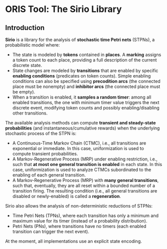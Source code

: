 # ORIS Tool: The Sirio Library

## Introduction

**Sirio** is a library for the analysis of **stochastic time Petri
nets** (STPNs), a probabilistic model where:
- The state is modeled by **tokens** contained in **places**. A
  **marking** assigns a token count to each place, providing a full
  description of the current discrete state.
- State changes are modeled by **transitions** that are enabled by
  specific **enabling conditions** (predicates on token
  counts). Simple enabling conditions can also be specified using
  **precodition arcs** (the connected place must be nonempty) and
  **inhibitor arcs** (the connected place must be empty).
- When a transition is enabled, it **samples a random timer**: among
  all enabled transitions, the one with minimum timer value triggers
  the next discrete event, modifying token counts and possibly
  enabling/disabling other transitions.

The available analysis methods can compute **transient and
steady-state probabilities** (and instantaneous/cumulative rewards)
when the underlying stochastic process of the STPN is:
- A Continuous-Time Markov Chain (CTMC), i.e., all transitions are
  exponential or immediate. In this case, uniformization is used to
  compute transient probabilities.
- A Markov-Regenerative Process (MRP) under enabling restriction,
  i.e., such that **at most one general transition is enabled** in
  each state. In this case, uniformization is used to analyze CTMCs
  subordinated to the enabling of each general transition.
- A Markov-Regenerative Process (MRP) with **many general
  transitions**, such that, eventually, they are all reset within a
  bounded number of a transition firing. The resulting condition
  (i.e., all general transitions are disabled or newly-enabled) is
  called a **regeneration**.

Sirio also allows the analysis of non-deterministic reductions of STPNs:
- Time Petri Nets (TPNs), where each transition has only a minimum
  and maximum value for its timer (instead of a probability
  distribution).
- Petri Nets (PNs), where transitions have no timers (each enabled
  transition can trigger the next event).

At the moment, all implementations use an explicit state encoding.
